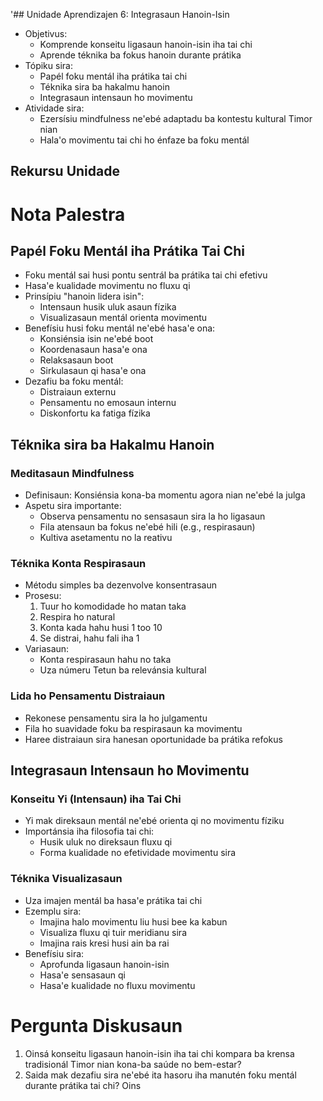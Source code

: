 '## Unidade Aprendizajen 6: Integrasaun Hanoin-Isin
- Objetivus:
  * Komprende konseitu ligasaun hanoin-isin iha tai chi
  * Aprende téknika ba fokus hanoin durante prátika
- Tópiku sira:
  * Papél foku mentál iha prátika tai chi
  * Téknika sira ba hakalmu hanoin
  * Integrasaun intensaun ho movimentu
- Atividade sira:
  * Ezersísiu mindfulness ne'ebé adaptadu ba kontestu kultural Timor nian
  * Hala'o movimentu tai chi ho énfaze ba foku mentál

## Rekursu Unidade

# Nota Palestra

## Papél Foku Mentál iha Prátika Tai Chi

- Foku mentál sai husi pontu sentrál ba prátika tai chi efetivu
- Hasa'e kualidade movimentu no fluxu qi
- Prinsípiu "hanoin lidera isin":
  * Intensaun husik uluk asaun fízika
  * Visualizasaun mentál orienta movimentu
- Benefísiu husi foku mentál ne'ebé hasa'e ona:
  * Konsiénsia isin ne'ebé boot
  * Koordenasaun hasa'e ona
  * Relaksasaun boot
  * Sirkulasaun qi hasa'e ona
- Dezafiu ba foku mentál:
  * Distraiaun externu
  * Pensamentu no emosaun internu
  * Diskonfortu ka fatiga fízika

## Téknika sira ba Hakalmu Hanoin

### Meditasaun Mindfulness
- Definisaun: Konsiénsia kona-ba momentu agora nian ne'ebé la julga
- Aspetu sira importante:
  * Observa pensamentu no sensasaun sira la ho ligasaun
  * Fila atensaun ba fokus ne'ebé hili (e.g., respirasaun)
  * Kultiva asetamentu no la reativu

### Téknika Konta Respirasaun
- Métodu simples ba dezenvolve konsentrasaun
- Prosesu:
  1. Tuur ho komodidade ho matan taka
  2. Respira ho natural
  3. Konta kada hahu husi 1 too 10
  4. Se distrai, hahu fali iha 1
- Variasaun:
  * Konta respirasaun hahu no taka
  * Uza númeru Tetun ba relevánsia kultural

### Lida ho Pensamentu Distraiaun
- Rekonese pensamentu sira la ho julgamentu
- Fila ho suavidade foku ba respirasaun ka movimentu
- Haree distraiaun sira hanesan oportunidade ba prátika refokus

## Integrasaun Intensaun ho Movimentu

### Konseitu Yi (Intensaun) iha Tai Chi
- Yi mak direksaun mentál ne'ebé orienta qi no movimentu fíziku
- Importánsia iha filosofia tai chi:
  * Husik uluk no direksaun fluxu qi
  * Forma kualidade no efetividade movimentu sira

### Téknika Visualizasaun
- Uza imajen mentál ba hasa'e prátika tai chi
- Ezemplu sira:
  * Imajina halo movimentu liu husi bee ka kabun
  * Visualiza fluxu qi tuir meridianu sira
  * Imajina rais kresi husi ain ba rai
- Benefísiu sira:
  * Aprofunda ligasaun hanoin-isin
  * Hasa'e sensasaun qi
  * Hasa'e kualidade no fluxu movimentu

# Pergunta Diskusaun

1. Oinsá konseitu ligasaun hanoin-isin iha tai chi kompara ba krensa tradisionál Timor nian kona-ba saúde no bem-estar?
2. Saida mak dezafiu sira ne'ebé ita hasoru iha manutén foku mentál durante prátika tai chi? Oins